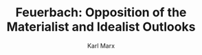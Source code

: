 ---
heading: "Chapter 1"
title: "Feuerbach: Opposition of the Materialist and Idealist Outlooks"
description:  "German Ideology"
author:  "Karl Marx"
image: "/covers/german.jpg"
---
